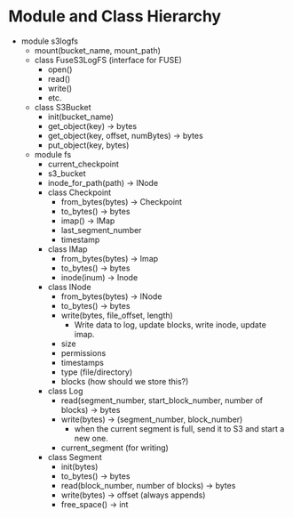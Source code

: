 # Module and Class Hierarchy

- module s3logfs
  - mount(bucket_name, mount_path)
  - class FuseS3LogFS (interface for FUSE)
    - open()
    - read()
    - write()
    - etc.
  - class S3Bucket
    - init(bucket_name)
    - get_object(key) -> bytes
    - get_object(key, offset, numBytes) -> bytes
    - put_object(key, bytes)
  - module fs
    - current_checkpoint
    - s3_bucket
    - inode_for_path(path) -> INode
    - class Checkpoint
      - from_bytes(bytes) -> Checkpoint
      - to_bytes() -> bytes
      - imap() -> IMap
      - last_segment_number
      - timestamp
    - class IMap
      - from_bytes(bytes) -> Imap
      - to_bytes() -> bytes
      - inode(inum) -> Inode
    - class INode
      - from_bytes(bytes) -> INode
      - to_bytes() -> bytes
      - write(bytes, file_offset, length)
        - Write data to log, update blocks, write inode, update imap.
      - size
      - permissions
      - timestamps
      - type (file/directory)
      - blocks (how should we store this?)
    - class Log
      - read(segment_number, start_block_number, number of blocks) -> bytes
      - write(bytes) -> (segment_number, block_number)
        - when the current segment is full, send it to S3 and start a new one.
      - current_segment (for writing)
    - class Segment
      - init(bytes)
      - to_bytes() -> bytes
      - read(block_number, number of blocks) -> bytes
      - write(bytes) -> offset (always appends)
      - free_space() -> int
